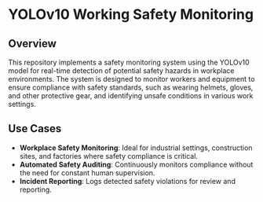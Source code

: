 # YOLOv10 Working Safety Monitoring

## Overview

This repository implements a safety monitoring system using the YOLOv10 model for real-time detection of potential safety hazards in workplace environments. The system is designed to monitor workers and equipment to ensure compliance with safety standards, such as wearing helmets, gloves, and other protective gear, and identifying unsafe conditions in various work settings.
  
## Use Cases

- **Workplace Safety Monitoring**: Ideal for industrial settings, construction sites, and factories where safety compliance is critical.
- **Automated Safety Auditing**: Continuously monitors compliance without the need for constant human supervision.
- **Incident Reporting**: Logs detected safety violations for review and reporting.
